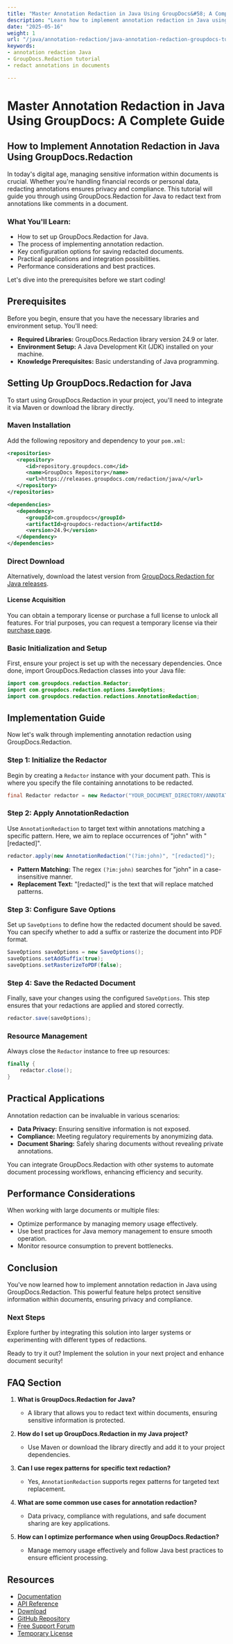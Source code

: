```yaml
---
title: "Master Annotation Redaction in Java Using GroupDocs&#58; A Complete Guide"
description: "Learn how to implement annotation redaction in Java using GroupDocs.Redaction. Ensure data privacy and compliance with this step-by-step guide."
date: "2025-05-16"
weight: 1
url: "/java/annotation-redaction/java-annotation-redaction-groupdocs-tutorial/"
keywords:
- annotation redaction Java
- GroupDocs.Redaction tutorial
- redact annotations in documents

---
```


# Master Annotation Redaction in Java Using GroupDocs: A Complete Guide
## How to Implement Annotation Redaction in Java Using GroupDocs.Redaction

In today's digital age, managing sensitive information within documents is crucial. Whether you're handling financial records or personal data, redacting annotations ensures privacy and compliance. This tutorial will guide you through using GroupDocs.Redaction for Java to redact text from annotations like comments in a document.

### What You'll Learn:
- How to set up GroupDocs.Redaction for Java.
- The process of implementing annotation redaction.
- Key configuration options for saving redacted documents.
- Practical applications and integration possibilities.
- Performance considerations and best practices.

Let's dive into the prerequisites before we start coding!

## Prerequisites

Before you begin, ensure that you have the necessary libraries and environment setup. You'll need:

- **Required Libraries:** GroupDocs.Redaction library version 24.9 or later.
- **Environment Setup:** A Java Development Kit (JDK) installed on your machine.
- **Knowledge Prerequisites:** Basic understanding of Java programming.

## Setting Up GroupDocs.Redaction for Java

To start using GroupDocs.Redaction in your project, you'll need to integrate it via Maven or download the library directly.

### Maven Installation

Add the following repository and dependency to your `pom.xml`:

```xml
<repositories>
   <repository>
      <id>repository.groupdocs.com</id>
      <name>GroupDocs Repository</name>
      <url>https://releases.groupdocs.com/redaction/java/</url>
   </repository>
</repositories>

<dependencies>
   <dependency>
      <groupId>com.groupdocs</groupId>
      <artifactId>groupdocs-redaction</artifactId>
      <version>24.9</version>
   </dependency>
</dependencies>
```

### Direct Download

Alternatively, download the latest version from [GroupDocs.Redaction for Java releases](https://releases.groupdocs.com/redaction/java/).

#### License Acquisition

You can obtain a temporary license or purchase a full license to unlock all features. For trial purposes, you can request a temporary license via their [purchase page](https://purchase.groupdocs.com/temporary-license/).

### Basic Initialization and Setup

First, ensure your project is set up with the necessary dependencies. Once done, import GroupDocs.Redaction classes into your Java file:

```java
import com.groupdocs.redaction.Redactor;
import com.groupdocs.redaction.options.SaveOptions;
import com.groupdocs.redaction.redactions.AnnotationRedaction;
```

## Implementation Guide

Now let's walk through implementing annotation redaction using GroupDocs.Redaction.

### Step 1: Initialize the Redactor

Begin by creating a `Redactor` instance with your document path. This is where you specify the file containing annotations to be redacted.

```java
final Redactor redactor = new Redactor("YOUR_DOCUMENT_DIRECTORY/ANNOTATED_XLSX");
```

### Step 2: Apply AnnotationRedaction

Use `AnnotationRedaction` to target text within annotations matching a specific pattern. Here, we aim to replace occurrences of "john" with "[redacted]".

```java
redactor.apply(new AnnotationRedaction("(?im:john)", "[redacted]");
```

- **Pattern Matching:** The regex `(?im:john)` searches for "john" in a case-insensitive manner.
- **Replacement Text:** "[redacted]" is the text that will replace matched patterns.

### Step 3: Configure Save Options

Set up `SaveOptions` to define how the redacted document should be saved. You can specify whether to add a suffix or rasterize the document into PDF format.

```java
SaveOptions saveOptions = new SaveOptions();
saveOptions.setAddSuffix(true);
saveOptions.setRasterizeToPDF(false);
```

### Step 4: Save the Redacted Document

Finally, save your changes using the configured `SaveOptions`. This step ensures that your redactions are applied and stored correctly.

```java
redactor.save(saveOptions);
```

### Resource Management

Always close the `Redactor` instance to free up resources:

```java
finally {
    redactor.close();
}
```

## Practical Applications

Annotation redaction can be invaluable in various scenarios:
- **Data Privacy:** Ensuring sensitive information is not exposed.
- **Compliance:** Meeting regulatory requirements by anonymizing data.
- **Document Sharing:** Safely sharing documents without revealing private annotations.

You can integrate GroupDocs.Redaction with other systems to automate document processing workflows, enhancing efficiency and security.

## Performance Considerations

When working with large documents or multiple files:
- Optimize performance by managing memory usage effectively.
- Use best practices for Java memory management to ensure smooth operation.
- Monitor resource consumption to prevent bottlenecks.

## Conclusion

You've now learned how to implement annotation redaction in Java using GroupDocs.Redaction. This powerful feature helps protect sensitive information within documents, ensuring privacy and compliance.

### Next Steps
Explore further by integrating this solution into larger systems or experimenting with different types of redactions.

Ready to try it out? Implement the solution in your next project and enhance document security!

## FAQ Section
1. **What is GroupDocs.Redaction for Java?**
   - A library that allows you to redact text within documents, ensuring sensitive information is protected.

2. **How do I set up GroupDocs.Redaction in my Java project?**
   - Use Maven or download the library directly and add it to your project dependencies.

3. **Can I use regex patterns for specific text redaction?**
   - Yes, `AnnotationRedaction` supports regex patterns for targeted text replacement.

4. **What are some common use cases for annotation redaction?**
   - Data privacy, compliance with regulations, and safe document sharing are key applications.

5. **How can I optimize performance when using GroupDocs.Redaction?**
   - Manage memory usage effectively and follow Java best practices to ensure efficient processing.

## Resources
- [Documentation](https://docs.groupdocs.com/redaction/java/)
- [API Reference](https://reference.groupdocs.com/redaction/java)
- [Download](https://releases.groupdocs.com/redaction/java/)
- [GitHub Repository](https://github.com/groupdocs-redaction/GroupDocs.Redaction-for-Java)
- [Free Support Forum](https://forum.groupdocs.com/c/redaction/33)
- [Temporary License](https://purchase.groupdocs.com/temporary-license/)
